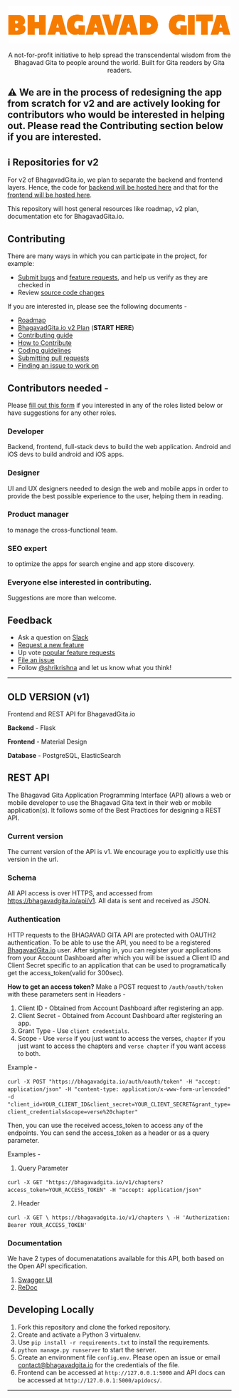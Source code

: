 <p align="center">
  <a href="https://bhagavadgita.io">
    <img src="app/static/images/app/gita.png" alt="Bhagavad Gita" width="500">
  </a>
</p>

<p align="center">
  A not-for-profit initiative to help spread the transcendental wisdom from the Bhagavad Gita to people around the world. Built for Gita readers by Gita readers.
</p>

## ⚠️ We are in the process of redesigning the app from scratch for v2 and are actively looking for contributors who would be interested in helping out. Please read the Contributing section below if you are interested.

## ℹ️ Repositories for v2
For v2 of BhagavadGita.io, we plan to separate the backend and frontend layers. Hence, the code for [backend will be hosted here](https://github.com/gita/bhagavad-gita-backend) and that for the [frontend will be hosted here](https://github.com/gita/bhagavad-gita-frontend).

This repository will host general resources like roadmap, v2 plan, documentation etc for BhagavadGita.io.

## Contributing

There are many ways in which you can participate in the project, for example:

* [Submit bugs](https://github.com/gita/BhagavadGita/issues/new?template=bug_report.md) and [feature requests](https://github.com/gita/BhagavadGita/issues/new?template=feature_request.md), and help us verify as they are checked in
* Review [source code changes](https://github.com/gita/BhagavadGita/pulls)

If you are interested in, please see the following documents - 

* [Roadmap](https://github.com/gita/BhagavadGita/wiki/Roadmap)
* [BhagavadGita.io v2 Plan](https://github.com/gita/BhagavadGita/wiki/BhagavadGita.io-v2-Plan) (**START HERE**)
* [Contributing guide](https://github.com/gita/BhagavadGita/blob/master/CONTRIBUTING.md)
* [How to Contribute](https://github.com/gita/BhagavadGita/wiki/How-to-Contribute)
* [Coding guidelines](https://github.com/gita/BhagavadGita/wiki/Coding-Guidelines)
* [Submitting pull requests](https://github.com/gita/BhagavadGita/wiki/How-to-Contribute#pull-requests)
* [Finding an issue to work on](https://github.com/gita/BhagavadGita/wiki/How-to-Contribute#where-to-contribute)

## Contributors needed -
Please [fill out this form](https://docs.google.com/forms/d/1vs1C1Cyf8wie_SjxWfWCSZO9agjVo0-m_Xxd9n6VD5E) if you interested in any of the roles listed below or have suggestions for any other roles.

### Developer
Backend, frontend, full-stack devs to build the web application. Android and iOS devs to build android and iOS apps.

### Designer
UI and UX designers needed to design the web and mobile apps in order to provide the best possible experience to the user, helping them in reading.

### Product manager
to manage the cross-functional team.

### SEO expert
to optimize the apps for search engine and app store discovery.

### Everyone else interested in contributing.
Suggestions are more than welcome.

## Feedback

* Ask a question on [Slack](https://join.slack.com/t/thegitainitiative/shared_invite/zt-dclsan2f-gL2s3oj1P3UQsc5v2fKpDQ)
* [Request a new feature](CONTRIBUTING.md)
* Up vote [popular feature requests](https://github.com/gita/BhagavadGita/issues?q=is%3Aopen+is%3Aissue+label%3Afeature-request+sort%3Areactions-%2B1-desc)
* [File an issue](https://github.com/gita/BhagavadGita/issues)
* Follow [@shrikrishna](https://twitter.com/shrikrishna) and let us know what you think!

---
## OLD VERSION (v1)

Frontend and REST API for BhagavadGita.io

**Backend** - Flask

**Frontend** - Material Design

**Database** - PostgreSQL, ElasticSearch

## REST API

The Bhagavad Gita Application Programming Interface (API) allows a web or mobile developer to use the Bhagavad Gita text in their web or mobile application(s). It follows some of the Best Practices for designing a REST API.

### Current version
The current version of the API is v1. We encourage you to explicitly use this version in the url.

### Schema
All API access is over HTTPS, and accessed from https://bhagavadgita.io/api/v1. All data is sent and received as JSON.

### Authentication
HTTP requests to the BHAGAVAD GITA API are protected with OAUTH2 authentication.
To be able to use the API, you need to be a registered [BhagavadGita.io](https://bhagavadgita.io) user. After signing in, you can register your applications from your Account Dashboard after which you will be issued a Client ID and Client Secret specific to an application that can be used to programatically get the access_token(valid for 300sec).

**How to get an access token?**
Make a POST request to `/auth/oauth/token` with these parameters sent in Headers - 
1. Client ID - Obtained from Account Dashboard after registering an app.
2. Client Secret - Obtained from Account Dashboard after registering an app.
3. Grant Type - Use `client credentials`.
4. Scope - Use `verse` if you just want to access the verses, `chapter` if you just want to access the chapters and `verse chapter` if you want access to both.

Example - 

`curl -X POST "https://bhagavadgita.io/auth/oauth/token" -H "accept: application/json" -H "content-type: application/x-www-form-urlencoded" -d "client_id=YOUR_CLIENT_ID&client_secret=YOUR_CLIENT_SECRET&grant_type=client_credentials&scope=verse%20chapter"`

Then, you can use the received access_token to access any of the endpoints. You can send the access_token as a header or as a query parameter.

Examples -

1. Query Parameter

`curl -X GET "https://bhagavadgita.io/v1/chapters?access_token=YOUR_ACCESS_TOKEN" -H "accept: application/json"`

2. Header

`curl -X GET \
  https://bhagavadgita.io/v1/chapters \
  -H 'Authorization: Bearer YOUR_ACCESS_TOKEN'`

### Documentation

We have 2 types of documenatations available for this API, both based on the Open API specification.
1. [Swagger UI](https://bhagavadgita.io/apidocs/)
2. [ReDoc](https://bhagavadgita.io/docs/)

## Developing Locally

1. Fork this repository and clone the forked repository.
2. Create and activate a Python 3 virtualenv.
3. Use `pip install -r requirements.txt` to install the requirements.
4. `python manage.py runserver` to start the server.
5. Create an environment file `config.env`. Please open an issue or email contact@bhagavadgita.io for the credentials of the file.
6. Frontend can be accessed at `http://127.0.0.1:5000` and API docs can be accessed at `http://127.0.0.1:5000/apidocs/`.

---
